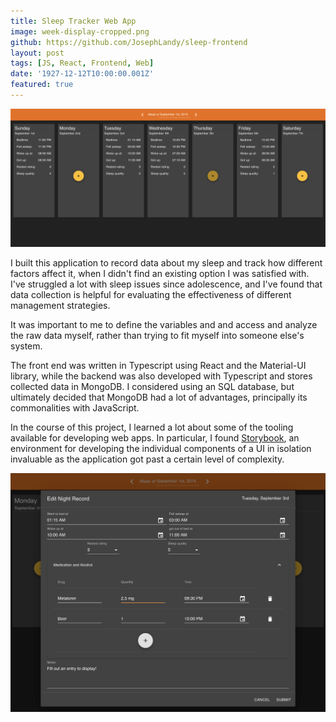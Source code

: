 ```yaml
---
title: Sleep Tracker Web App
image: week-display-cropped.png
github: https://github.com/JosephLandy/sleep-frontend
layout: post
tags: [JS, React, Frontend, Web]
date: '1927-12-12T10:00:00.001Z'
featured: true
---
```


![](./week-display-cropped.png)

I built this application to record data about my sleep and track how different factors affect it, when I didn't find an existing option I was satisfied with. I've struggled a lot with sleep issues since adolescence, and I've found that data collection is helpful for evaluating the effectiveness of different management strategies.

It was important to me to define the variables and and access and analyze the raw data myself, rather than trying to fit myself into someone else's system.

The front end was written in Typescript using React and the Material-UI library, while the backend was also developed with Typescript and stores collected data in MongoDB. I considered using an SQL database, but ultimately decided that MongoDB had a lot of advantages, principally its commonalities with JavaScript.

In the course of this project, I learned a lot about some of the tooling available for developing web apps. In particular, I found [Storybook](https://storybook.js.org/), an environment for developing the individual components of a UI in isolation invaluable as the application got past a certain level of complexity.

![](./edit-night-record-cropped.png)
